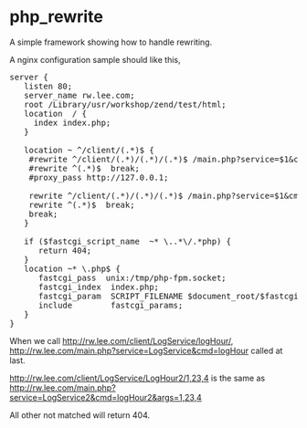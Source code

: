 php_rewrite
===========

A simple framework showing how to handle rewriting.

A nginx configuration sample should like this,

<pre>
server {
   listen 80; 
   server_name rw.lee.com;
   root /Library/usr/workshop/zend/test/html; 
   location  / { 
     index index.php;
   }   

   location ~ ^/client/(.*)$ {
    #rewrite ^/client/(.*)/(.*)/(.*)$ /main.php?service=$1&cmd=$2&args=$3 break;
    #rewrite ^(.*)$  break;
    #proxy_pass http://127.0.0.1;
	 
    rewrite ^/client/(.*)/(.*)/(.*)$ /main.php?service=$1&cmd=$2&args=$3 last;
    rewrite ^(.*)$  break;
    break;
   }   

   if ($fastcgi_script_name  ~* \..*\/.*php) {
      return 404;
   }   
   location ~* \.php$ {
      fastcgi_pass  unix:/tmp/php-fpm.socket;
      fastcgi_index  index.php;
      fastcgi_param  SCRIPT_FILENAME $document_root/$fastcgi_script_name;
      include        fastcgi_params;
   }   
}
</pre>
When we call http://rw.lee.com/client/LogService/logHour/,
http://rw.lee.com/main.php?service=LogService&cmd=logHour called at last.

http://rw.lee.com/client/LogService/LogHour2/1,23,4 is the same as 
http://rw.lee.com/main.php?service=LogService2&cmd=logHour2&args=1,23,4 

All other not matched will return 404.
